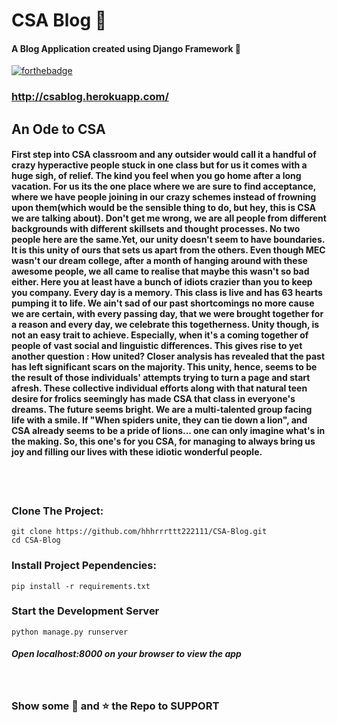# CSA Blog  💚

#### A Blog Application created using Django Framework :snake:
[![forthebadge](https://forthebadge.com/images/badges/built-with-love.svg)](https://forthebadge.com)

### http://csablog.herokuapp.com/

## An Ode to CSA
#### First step into CSA classroom and any outsider would call it a handful of crazy hyperactive people stuck in one class but for us it comes with a huge sigh, of relief. The kind you feel when you go home after a long vacation. For us its the one place where we are sure to find acceptance, where we have people joining in our crazy schemes instead of frowning upon them(which would be the sensible thing to do, but hey, this is CSA we are talking about). Don't get me wrong, we are all people from different backgrounds with different skillsets and thought processes. No two people here are the same.Yet, our unity doesn't seem to have boundaries. It is this unity of ours that sets us apart from the others. Even though MEC wasn't our dream college, after a month of hanging around with these awesome people, we all came to realise that maybe this wasn't so bad either. Here you at least have a bunch of idiots crazier than you to keep you company. Every day is a memory. This class is live and has 63 hearts pumping it to life. We ain't sad of our past shortcomings no more cause we are certain, with every passing day, that we were brought together for a reason and every day, we celebrate this togetherness. Unity though, is not an easy trait to achieve. Especially, when it's a coming together of people of vast social and linguistic differences. This gives rise to yet another question : How united? Closer analysis has revealed that the past has left significant scars on the majority. This unity, hence, seems to be the result of those individuals' attempts trying to turn a page and start afresh. These collective individual efforts along with that natural teen desire for frolics seemingly has made CSA that class in everyone's dreams. The future seems bright. We are a multi-talented group facing life with a smile. If "When spiders unite, they can tie down a lion", and CSA already seems to be a pride of lions... one can only imagine what's in the making. So, this one's for you CSA, for managing to always bring us joy and filling our lives with these idiotic wonderful people.


<br><br>

### Clone The Project:
```
git clone https://github.com/hhhrrrttt222111/CSA-Blog.git
cd CSA-Blog
```
### Install Project Pependencies:
```
pip install -r requirements.txt
```
### Start the Development Server
```
python manage.py runserver
```
##### Open localhost:8000 on your browser to view the app



<br>

### Show some :green_heart: and :star: the Repo to SUPPORT 
